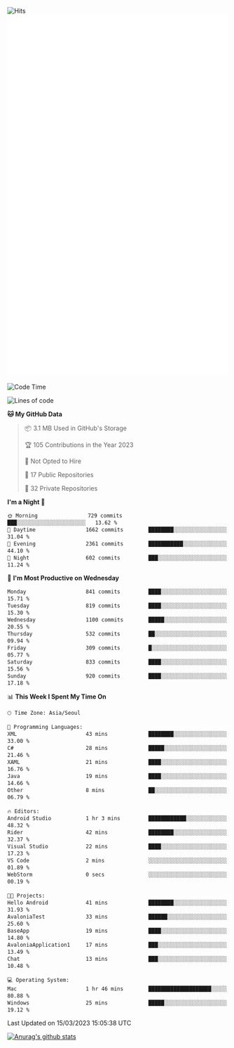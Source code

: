 ![Hits](https://hits.seeyoufarm.com/api/count/incr/badge.svg?url=https%3A%2F%2Fgithub.com%2Fkokose1234&count_bg=%2379C83D&title_bg=%23555555&icon=apple.svg&icon_color=%23E7E7E7&title=hits&edge_flat=false)
<br/>
![Metrics](https://github.com/kokose1234/kokose1234/blob/main/github-metrics.svg)

<!--START_SECTION:waka-->
![Code Time](http://img.shields.io/badge/Code%20Time-781%20hrs%2056%20mins-blue)

![Lines of code](https://img.shields.io/badge/From%20Hello%20World%20I%27ve%20Written-20.0%20million%20lines%20of%20code-blue)

**🐱 My GitHub Data** 

> 📦 3.1 MB Used in GitHub's Storage 
 > 
> 🏆 105 Contributions in the Year 2023
 > 
> 🚫 Not Opted to Hire
 > 
> 📜 17 Public Repositories 
 > 
> 🔑 32 Private Repositories 
 > 
**I'm a Night 🦉** 

```text
🌞 Morning                729 commits         ███░░░░░░░░░░░░░░░░░░░░░░   13.62 % 
🌆 Daytime                1662 commits        ████████░░░░░░░░░░░░░░░░░   31.04 % 
🌃 Evening                2361 commits        ███████████░░░░░░░░░░░░░░   44.10 % 
🌙 Night                  602 commits         ███░░░░░░░░░░░░░░░░░░░░░░   11.24 % 
```
📅 **I'm Most Productive on Wednesday** 

```text
Monday                   841 commits         ████░░░░░░░░░░░░░░░░░░░░░   15.71 % 
Tuesday                  819 commits         ████░░░░░░░░░░░░░░░░░░░░░   15.30 % 
Wednesday                1100 commits        █████░░░░░░░░░░░░░░░░░░░░   20.55 % 
Thursday                 532 commits         ██░░░░░░░░░░░░░░░░░░░░░░░   09.94 % 
Friday                   309 commits         █░░░░░░░░░░░░░░░░░░░░░░░░   05.77 % 
Saturday                 833 commits         ████░░░░░░░░░░░░░░░░░░░░░   15.56 % 
Sunday                   920 commits         ████░░░░░░░░░░░░░░░░░░░░░   17.18 % 
```


📊 **This Week I Spent My Time On** 

```text
🕑︎ Time Zone: Asia/Seoul

💬 Programming Languages: 
XML                      43 mins             ████████░░░░░░░░░░░░░░░░░   33.00 % 
C#                       28 mins             █████░░░░░░░░░░░░░░░░░░░░   21.46 % 
XAML                     21 mins             ████░░░░░░░░░░░░░░░░░░░░░   16.76 % 
Java                     19 mins             ████░░░░░░░░░░░░░░░░░░░░░   14.66 % 
Other                    8 mins              ██░░░░░░░░░░░░░░░░░░░░░░░   06.79 % 

🔥 Editors: 
Android Studio           1 hr 3 mins         ████████████░░░░░░░░░░░░░   48.32 % 
Rider                    42 mins             ████████░░░░░░░░░░░░░░░░░   32.37 % 
Visual Studio            22 mins             ████░░░░░░░░░░░░░░░░░░░░░   17.23 % 
VS Code                  2 mins              ░░░░░░░░░░░░░░░░░░░░░░░░░   01.89 % 
WebStorm                 0 secs              ░░░░░░░░░░░░░░░░░░░░░░░░░   00.19 % 

🐱‍💻 Projects: 
Hello Android            41 mins             ████████░░░░░░░░░░░░░░░░░   31.93 % 
AvaloniaTest             33 mins             ██████░░░░░░░░░░░░░░░░░░░   25.60 % 
BaseApp                  19 mins             ████░░░░░░░░░░░░░░░░░░░░░   14.80 % 
AvaloniaApplication1     17 mins             ███░░░░░░░░░░░░░░░░░░░░░░   13.49 % 
Chat                     13 mins             ███░░░░░░░░░░░░░░░░░░░░░░   10.48 % 

💻 Operating System: 
Mac                      1 hr 46 mins        ████████████████████░░░░░   80.88 % 
Windows                  25 mins             █████░░░░░░░░░░░░░░░░░░░░   19.12 % 
```


 Last Updated on 15/03/2023 15:05:38 UTC
<!--END_SECTION:waka-->

[![Anurag's github stats](https://github-readme-stats.vercel.app/api?username=kokose1234&theme=dracula)](https://github.com/anuraghazra/github-readme-stats)



	
